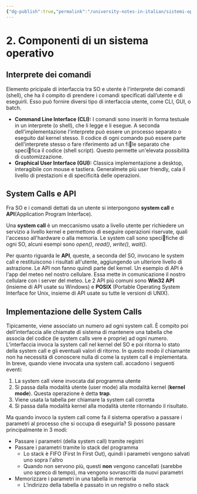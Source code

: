 ```yaml
---
{"dg-publish":true,"permalink":"/university-notes-in-italian/sistemi-operativi/teoria/2-componenti-di-un-sistema-operativo/","created":"2023-04-15T10:43:42.263+02:00","updated":"2023-04-24T16:35:34.921+02:00"}
---
```


# 2. Componenti di un sistema operativo
## Interprete dei comandi
Elemento pricipale di interfaccia tra SO e utente è l'interprete dei comandi (shell), che ha il compito di prendere i comandi specificati dall’utente e di eseguirli. Esso può fornire diversi tipo di interfaccia utente, come CLI, GUI, o batch.

- **Command Line Interface (CLI):** I comandi sono inseriti in forma testuale in un interprete (o shell), che li legge e li esegue. A seconda dell'implementazione l'interprete può essere un processo separato o eseguito dal kernel stesso. Il codice di ogni comando può essere parte dell'interprete stesso o fare riferimento
ad un file separato che specifica il codice (shell script). Questo permette un'elevata possibilità di customizzazione.
- **Graphical User Interface (GUI):** Classica implementazione a desktop, interagibile con mouse e tastiera. Generalmete più user friendly, cala il livello di prestazioni e di specificità delle operazioni.

## System Calls e API
Fra SO e i comandi dettati da un utente si interpongono **system call** e **API**(Application Program Interface). 

Una **system call** è un meccanismo usato a livello utente per richiedere un servizio a livello kernel e permettono di eseguire operazioni riservate, quali l'accesso all'hardware o alla memoria. Le system call sono specifiche di ogni SO, alcuni esempi sono _open()_, _read()_, _write()_, _wait()_.

Per quanto riguarda le **API**, queste, a seconda del SO, invocano le system call e restituiscono i risultati all'utente, aggiungendo un ulteriore livello di astrazione. Le API non fanno quindi parte del kernel. Un esempio di API è l'app del meteo nel nostro cellulare. Essa mette in comunicazione il nostro cellulare con i server del meteo.
Le 2 API piú comuni sono **Win32 API** (insieme di API usate su Windows) e **POSIX** (Portable Operating System Interface for Unix, insieme di API usate su tutte le versioni di UNIX).

## Implementazione delle System Calls
Tipicamente, viene associato un numero ad ogni system call. È compito poi dell’interfaccia alle chiamate di sistema di mantenere una tabella che associa del codice (le system calls vere e proprie) ad ogni numero. L’interfaccia invoca la system call nel kernel del SO e poi ritorna lo stato della system call e gli eventuali valori di ritorno. In questo modo il chiamante non ha necessitá di conoscere nulla di come la system call è implementata. 
In breve, quando viene invocata una system call. accadono i seguenti eventi:
1. La system call viene invocata dal programma utente
2. Si passa dalla modalità utente (user mode) alla modalità kernel (**kernel mode**). Questa operazione è detta **trap**.
3. Viene usata la tabella per chiamare la system call corretta
4. Si passa dalla modalità kernel alla modalità utente ritornando il risultato.

Ma quando invoco la system call come fa il sistema operativo a passare i parametri al processo che si occupa di eseguirla?
Si possono passare principalmente in 3 modi:
- Passare i parametri (della system call) tramite registri
- Passare i parametri tramite lo stack del programma
	- Lo stack è FIFO (First In First Out), quindi i parametri vengono salvati uno sopra l'altro
	- Quando non servono più, questi **non** vengono cancellati (sarebbe uno spreco di tempo), ma vengono sovrascritti da nuovi parametri
- Memorizzare i parametri in una tabella in memoria
	- L’indirizzo della tabella è passato in un registro o nello stack

